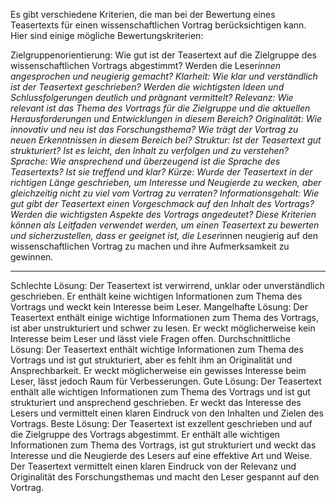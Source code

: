 Es gibt verschiedene Kriterien, die man bei der Bewertung eines Teasertexts für einen wissenschaftlichen Vortrag berücksichtigen kann. Hier sind einige mögliche Bewertungskriterien:

Zielgruppenorientierung: Wie gut ist der Teasertext auf die Zielgruppe des wissenschaftlichen Vortrags abgestimmt? Werden die Leser*innen angesprochen und neugierig gemacht?
Klarheit: Wie klar und verständlich ist der Teasertext geschrieben? Werden die wichtigsten Ideen und Schlussfolgerungen deutlich und prägnant vermittelt?
Relevanz: Wie relevant ist das Thema des Vortrags für die Zielgruppe und die aktuellen Herausforderungen und Entwicklungen in diesem Bereich?
Originalität: Wie innovativ und neu ist das Forschungsthema? Wie trägt der Vortrag zu neuen Erkenntnissen in diesem Bereich bei?
Struktur: Ist der Teasertext gut strukturiert? Ist es leicht, den Inhalt zu verfolgen und zu verstehen?
Sprache: Wie ansprechend und überzeugend ist die Sprache des Teasertexts? Ist sie treffend und klar?
Kürze: Wurde der Teasertext in der richtigen Länge geschrieben, um Interesse und Neugierde zu wecken, aber gleichzeitig nicht zu viel vom Vortrag zu verraten?
Informationsgehalt: Wie gut gibt der Teasertext einen Vorgeschmack auf den Inhalt des Vortrags? Werden die wichtigsten Aspekte des Vortrags angedeutet?
Diese Kriterien können als Leitfaden verwendet werden, um einen Teasertext zu bewerten und sicherzustellen, dass er geeignet ist, die Leser*innen neugierig auf den wissenschaftlichen Vortrag zu machen und ihre Aufmerksamkeit zu gewinnen.

---

Schlechte Lösung: Der Teasertext ist verwirrend, unklar oder unverständlich geschrieben. Er enthält keine wichtigen Informationen zum Thema des Vortrags und weckt kein Interesse beim Leser.
Mangelhafte Lösung: Der Teasertext enthält einige wichtige Informationen zum Thema des Vortrags, ist aber unstrukturiert und schwer zu lesen. Er weckt möglicherweise kein Interesse beim Leser und lässt viele Fragen offen.
Durchschnittliche Lösung: Der Teasertext enthält wichtige Informationen zum Thema des Vortrags und ist gut strukturiert, aber es fehlt ihm an Originalität und Ansprechbarkeit. Er weckt möglicherweise ein gewisses Interesse beim Leser, lässt jedoch Raum für Verbesserungen.
Gute Lösung: Der Teasertext enthält alle wichtigen Informationen zum Thema des Vortrags und ist gut strukturiert und ansprechend geschrieben. Er weckt das Interesse des Lesers und vermittelt einen klaren Eindruck von den Inhalten und Zielen des Vortrags.
Beste Lösung: Der Teasertext ist exzellent geschrieben und auf die Zielgruppe des Vortrags abgestimmt. Er enthält alle wichtigen Informationen zum Thema des Vortrags, ist gut strukturiert und weckt das Interesse und die Neugierde des Lesers auf eine effektive Art und Weise. Der Teasertext vermittelt einen klaren Eindruck von der Relevanz und Originalität des Forschungsthemas und macht den Leser gespannt auf den Vortrag.